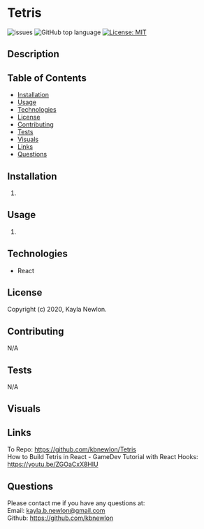# Tetris

![issues](https://img.shields.io/github/issues/kbnewlon/Tetris)
![GitHub top language](https://img.shields.io/github/languages/top/kbnewlon/Tetris)
[![License: MIT](https://img.shields.io/badge/License-MIT-yellow.svg)](https://opensource.org/licenses/MIT)
  
## Description 


## Table of Contents 
* [Installation](#Installation)
* [Usage](#Usage)
* [Technologies](#Technologies)
* [License](#License)
* [Contributing](#Contributing)
* [Tests](#Tests)
* [Visuals](#Visuals)
* [Links](#Links)
* [Questions](#Questions)

## Installation
1. 

## Usage
1. 

## Technologies
* React

## License
Copyright (c) 2020, Kayla Newlon. 

## Contributing 
N/A 

## Tests
N/A

## Visuals



## Links
To Repo: https://github.com/kbnewlon/Tetris<br>
How to Build Tetris in React - GameDev Tutorial with React Hooks: https://youtu.be/ZGOaCxX8HIU
 

## Questions 
Please contact me if you have any questions at:
<br>Email: kayla.b.newlon@gmail.com
<br>Github: https://github.com/kbnewlon